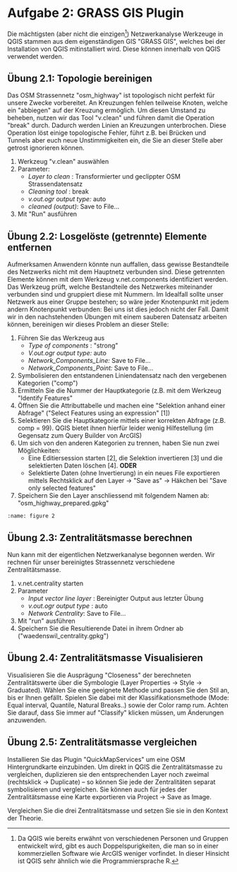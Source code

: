 # Aufgabe 2: GRASS GIS Plugin

Die mächtigsten (aber nicht die einzigen[^plugins]) Netzwerkanalyse Werkzeuge in QGIS stammen aus dem eigenständigen GIS "GRASS GIS", welches bei der Installation von QGIS mitinstalliert wird. Diese können innerhalb von QGIS verwendet werden.

[^plugins]: Da QGIS wie bereits erwähnt von verschiedenen Personen und Gruppen entwickelt wird, gibt es auch Doppelspurigkeiten, die man so in einer kommerziellen Software wie ArcGIS weniger vorfindet. In dieser Hinsicht ist QGIS sehr ähnlich wie die Programmiersprache R.

## Übung 2.1: Topologie bereinigen

Das OSM Strassennetz "osm_highway" ist topologisch nicht perfekt für unsere Zwecke vorbereitet. An Kreuzungen fehlen teilweise Knoten, welche ein "abbiegen" auf der Kreuzung ermöglich. Um diesen Umstand zu beheben, nutzen wir das Tool "v.clean" und führen damit die Operation "break" durch. Dadurch werden Linien an Kreuzungen unterbrochen. Diese Operation löst einige topologische Fehler, führt z.B. bei Brücken und Tunnels aber euch neue Unstimmigkeiten ein, die Sie an dieser Stelle aber getrost ignorieren können.

1. Werkzeug "v.clean" auswählen
2. Parameter:
    - _Layer to clean_ : Transformierter und geclippter OSM Strassendatensatz
    - _Cleaning tool_ : break
    - _v.out.ogr output type:_ auto
    - _cleaned (output)_: Save to File...
3. Mit "Run" ausführen


## Übung 2.2: Losgelöste (getrennte) Elemente entfernen

Aufmerksamen Anwendern könnte nun auffallen, dass gewisse Bestandteile des Netzwerks nicht mit dem Hauptnetz verbunden sind. Diese getrennten Elemente können mit dem Werkzeug v.net.components identifiziert werden. Das Werkzeug prüft, welche Bestandteile des Netzwerkes miteinander verbunden sind und gruppiert diese mit Nummern. Im Idealfall sollte unser Netzwerk aus einer Gruppe bestehen; so wäre jeder Knotenpunkt mit jedem andern Knotenpunkt verbunden: Bei uns ist dies jedoch nicht der Fall. Damit wir in den nachstehenden Übungen mit einem sauberen Datensatz arbeiten können, bereinigen wir dieses Problem an dieser Stelle:

1. Führen Sie das Werkzeug aus
    - _Type of components_ : "strong"
    - _V.out.ogr output type:_ auto
    - _Network_Components_Line:_ Save to File...
    - _Network_Components_Point:_ Save to File...
2. Symbolisieren den entstandenen Liniendatensatz nach den vergebenen Kategorien ("comp")
3. Ermitteln Sie die Nummer der Hauptkategorie (z.B. mit dem Werkzeug "Identify Features"
4. Öffnen Sie die Attributtabelle und machen eine "Selektion anhand einer Abfrage" ("Select Features
    using an expression" [1])
5. Selektieren Sie die Hauptkategorie mittels einer korrekten Abfrage (z.B. comp = 99). QGIS bietet
    ihnen hierfür leider wenig Hilfestellung (im Gegensatz zum Query Builder von ArcGIS)
6. Um sich von den anderen Kategorien zu trennen, haben Sie nun zwei Möglichkeiten:
    - Eine Editiersession starten [2], die Selektion invertieren [3] und die selektierten Daten löschen [4]. **ODER**
    - Selektierte Daten (ohne Invertierung) in ein neues File exportieren mittels Rechtsklick auf den Layer -> "Save as" -> Häkchen bei "Save only selected features"
7. Speichern Sie den Layer anschliessend mit folgendem Namen ab: "osm_highway_prepared.gpkg" 
       
```{figure} figures/ueb1_fig2.jpg
:name: figure 2
```

## Übung 2.3: Zentralitätsmasse berechnen

Nun kann mit der eigentlichen Netzwerkanalyse begonnen werden. Wir rechnen für unser bereinigtes Strassennetz verschiedene Zentralitätsmasse.

1. v.net.centrality starten
2. Parameter
    - _Input vector line layer_ : Bereinigter Output aus letzter Übung
    - _v.out.ogr output type_ : auto
    - _Network Centrality_: Save to File...
3. Mit "run" ausführen
4. Speichern Sie die Resultierende Datei in ihrem Ordner ab ("waedenswil_centrality.gpkg")

## Übung 2.4: Zentralitätsmasse Visualisieren

Visualisieren Sie die Ausprägung "Closeness" der berechneten Zentralitätswerte über die Symbologie (Layer Properties -> Style -> Graduated). Wählen Sie eine geeignete Methode und passen Sie den Stil an, bis er Ihnen gefällt. Spielen Sie dabei mit der Klassifikationsmethode (Mode: Equal interval, Quantile, Natural Breaks..) sowie der Color ramp rum. Achten Sie darauf, dass Sie immer auf "Classify" klicken müssen, um Änderungen anzuwenden.


## Übung 2.5: Zentralitätsmasse vergleichen

Installieren Sie das Plugin "QuickMapServices" um eine OSM Hintergrundkarte einzubinden. Um direkt in QGIS die Zentralitätsmasse zu vergleichen, duplizieren sie den entsprechenden Layer noch zweimal (rechtsklick -> Duplicate) – so können Sie jede der Zentralitäten separat symbolisieren und vergleichen. Sie können auch für jedes der Zentralitätsmasse eine Karte exportieren via Project -> Save as Image.

Vergleichen Sie die drei Zentralitätsmasse und setzen Sie sie in den Kontext der Theorie.